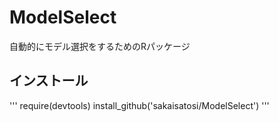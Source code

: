 # ModelSelect
自動的にモデル選択をするためのRパッケージ

## インストール

'''
require(devtools)
install_github('sakaisatosi/ModelSelect')
'''

